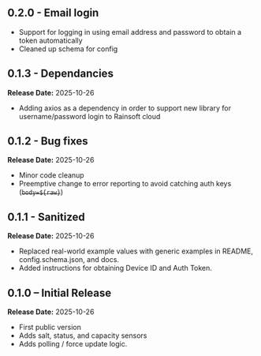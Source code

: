 ## 0.2.0 - Email login
- Support for logging in using email address and password to obtain a token automatically
- Cleaned up schema for config

## 0.1.3 - Dependancies
**Release Date:** 2025-10-26
- Adding axios as a dependency in order to support new library for username/password login to Rainsoft cloud

## 0.1.2 - Bug fixes
**Release Date:** 2025-10-26
- Minor code cleanup
- Preemptive change to error reporting to avoid catching auth keys (~~```body=${raw}```~~)

## 0.1.1 - Sanitized
**Release Date:** 2025-10-26
- Replaced real-world example values with generic examples in README, config.schema.json, and docs.
- Added instructions for obtaining Device ID and Auth Token.

## 0.1.0 – Initial Release  
**Release Date:** 2025-10-26
- First public version
- Adds salt, status, and capacity sensors
- Adds polling / force update logic.
